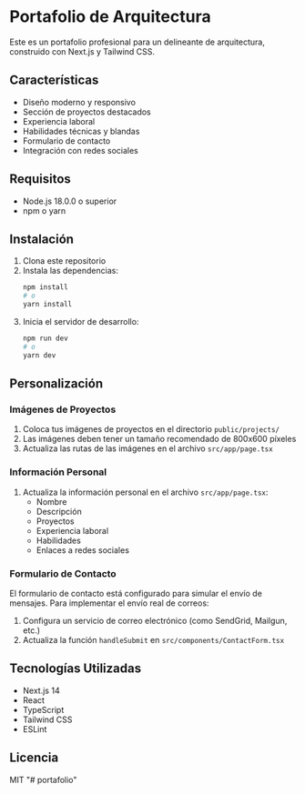 # Portafolio de Arquitectura

Este es un portafolio profesional para un delineante de arquitectura, construido con Next.js y Tailwind CSS.

## Características

- Diseño moderno y responsivo
- Sección de proyectos destacados
- Experiencia laboral
- Habilidades técnicas y blandas
- Formulario de contacto
- Integración con redes sociales

## Requisitos

- Node.js 18.0.0 o superior
- npm o yarn

## Instalación

1. Clona este repositorio
2. Instala las dependencias:
   ```bash
   npm install
   # o
   yarn install
   ```
3. Inicia el servidor de desarrollo:
   ```bash
   npm run dev
   # o
   yarn dev
   ```

## Personalización

### Imágenes de Proyectos

1. Coloca tus imágenes de proyectos en el directorio `public/projects/`
2. Las imágenes deben tener un tamaño recomendado de 800x600 píxeles
3. Actualiza las rutas de las imágenes en el archivo `src/app/page.tsx`

### Información Personal

1. Actualiza la información personal en el archivo `src/app/page.tsx`:
   - Nombre
   - Descripción
   - Proyectos
   - Experiencia laboral
   - Habilidades
   - Enlaces a redes sociales

### Formulario de Contacto

El formulario de contacto está configurado para simular el envío de mensajes. Para implementar el envío real de correos:

1. Configura un servicio de correo electrónico (como SendGrid, Mailgun, etc.)
2. Actualiza la función `handleSubmit` en `src/components/ContactForm.tsx`

## Tecnologías Utilizadas

- Next.js 14
- React
- TypeScript
- Tailwind CSS
- ESLint

## Licencia

MIT
"# portafolio" 
